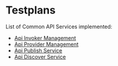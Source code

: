 # Testplans
List of Common API Services implemented:
* [Api Invoker Management](./api_invoker_management/test_plan.md)
* [Api Provider Management](./api_provider_management/test_plan.md)
* [Api Publish Service](./api_publish_service/test_plan.md)
* [Api Discover Service](./api_discover_service/test_plan.md)